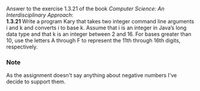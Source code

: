 Answer to the exercise 1.3.21 of the book <i>Computer Science: An Interdisciplinary Approach</i>:\
<b>1.3.21</b> Write a program Kary that takes two integer command line arguments i and k and converts i to base k. Assume that i is an integer in Java’s long data type and that k is an integer between 2 and 16. For bases greater than 10, use the letters A through F to represent the 11th through 16th digits, respectively.
### Note
As the assignment doesn't say anything about negative numbers I've decide to support them.
